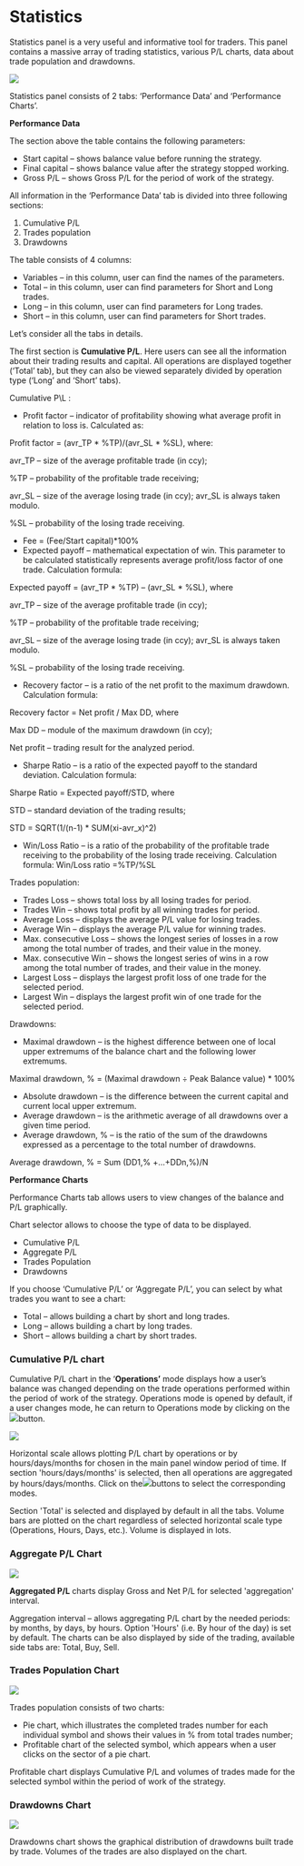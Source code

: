 # Statistics

Statistics panel is a very useful and informative tool for traders. This panel contains a massive array of trading statistics, various P/L charts, data about trade population and drawdowns.

![](../../.gitbook/assets/1%20%289%29.png)

Statistics panel consists of 2 tabs: ‘Performance Data’ and ‘Performance Charts’.

**Performance Data**

The section above the table contains the following parameters:

* Start capital – shows balance value before running the strategy.
* Final capital – shows balance value after the strategy stopped working.
* Gross P/L – shows Gross P/L for the period of work of the strategy.

All information in the ‘Performance Data’ tab is divided into three following sections:

1. Cumulative P/L
2. Trades population
3. Drawdowns

The table consists of 4 columns:

* Variables – in this column, user can find the names of the parameters.
* Total – in this column, user can find parameters for Short and Long trades.
* Long – in this column, user can find parameters for Long trades.
* Short – in this column, user can find parameters for Short trades.

Let’s consider all the tabs in details.

The first section is **Cumulative P/L**. Here users can see all the information about their trading results and capital. All operations are displayed together \(‘Total’ tab\), but they can also be viewed separately divided by operation type \(‘Long’ and ‘Short’ tabs\). 

Cumulative P\L :

* Profit factor – indicator of profitability showing what average profit in relation to loss is. Calculated as:

Profit factor = \(avr\_TP \* %TP\)/\(avr\_SL \* %SL\), where:

avr\_TP – size of the average profitable trade \(in ccy\);

%TP – probability of the profitable trade receiving;

avr\_SL – size of the average losing trade \(in ccy\); avr\_SL is always taken modulo.

%SL – probability of the losing trade receiving.

* Fee = \(Fee/Start capital\)\*100%
* Expected payoff – mathematical expectation of win. This parameter to be calculated statistically represents average profit/loss factor of one trade. Calculation formula:

Expected payoff = \(avr\_TP \* %TP\) – \(avr\_SL \* %SL\), where

avr\_TP – size of the average profitable trade \(in ccy\);

%TP – probability of the profitable trade receiving;

avr\_SL – size of the average losing trade \(in ccy\); avr\_SL is always taken modulo.

%SL – probability of the losing trade receiving.

* Recovery factor – is a ratio of the net profit to the maximum drawdown. Calculation formula:

Recovery factor = Net profit / Max DD, where

Max DD – module of the maximum drawdown \(in ccy\);

Net profit – trading result for the analyzed period.

* Sharpe Ratio – is a ratio of the expected payoff to the standard deviation. Calculation formula:

Sharpe Ratio = Expected payoff/STD, where

STD – standard deviation of the trading results;

STD = SQRT\(1/\(n-1\) \* SUM\(xi-avr\_x\)^2\)

* Win/Loss Ratio – is a ratio of the probability of the profitable trade receiving to the probability of the losing trade receiving. Calculation formula: Win/Loss ratio =%TP/%SL

Trades population:

* Trades Loss – shows total loss by all losing trades for period.
* Trades Win – shows total profit by all winning trades for period.
* Average Loss – displays the average P/L value for losing trades.
* Average Win – displays the average P/L value for winning trades.
* Max. consecutive Loss – shows the longest series of losses in a row among the total number of trades, and their value in the money.
* Max. consecutive Win – shows the longest series of wins in a row among the total number of trades, and their value in the money.
* Largest Loss – displays the largest profit loss of one trade for the selected period.
* Largest Win – displays the largest profit win of one trade for the selected period.

Drawdowns:

* Maximal drawdown – is the highest difference between one of local upper extremums of the balance chart and the following lower extremums.

Maximal drawdown, % = \(Maximal drawdown ÷ Peak Balance value\) \* 100%

* Absolute drawdown – is the difference between the current capital and current local upper extremum.
* Average drawdown – is the arithmetic average of all drawdowns over a given time period.
* Average drawdown, % – is the ratio of the sum of the drawdowns expressed as a percentage to the total number of drawdowns.

Average drawdown, % = Sum \(DD1,% +…+DDn,%\)/N

**Performance Charts**

Performance Charts tab allows users to view changes of the balance and P/L graphically.

Chart selector allows to choose the type of data to be displayed.

* Cumulative P/L
* Aggregate P/L
* Trades Population
* Drawdowns

If you choose ‘Cumulative P/L’ or ‘Aggregate P/L’, you can select by what trades you want to see a chart:

* Total – allows building a chart by short and long trades.
* Long – allows building a chart by long trades.
* Short – allows building a chart by short trades.

### **Cumulative P/L chart**

 Cumulative P/L chart in the ‘**Operations’** mode displays how a user’s balance was changed depending on the trade operations performed within the period of work of the strategy. Operations mode is opened by default, if a user changes mode, he can return to Operations mode by clicking on the![](../../.gitbook/assets/2%20%2861%29.png)button.

![](../../.gitbook/assets/3%20%2838%29.png)

Horizontal scale allows plotting P/L chart by operations or by hours/days/months for chosen in the main panel window period of time. If section 'hours/days/months' is selected, then all operations are aggregated by hours/days/months. Click on the![](../../.gitbook/assets/7%20%2823%29.png)buttons to select the corresponding modes.

Section 'Total' is selected and displayed by default in all the tabs. Volume bars are plotted on the chart regardless of selected horizontal scale type \(Operations, Hours, Days, etc.\). Volume is displayed in lots.

### **Aggregate P/L Chart**

![](../../.gitbook/assets/4%20%2842%29.png)

**Aggregated P/L** charts display Gross and Net P/L for selected 'aggregation' interval.

Aggregation interval – allows aggregating P/L chart by the needed periods: by months, by days, by hours. Option 'Hours' \(i.e. By hour of the day\) is set by default. The charts can be also displayed by side of the trading, available side tabs are: Total, Buy, Sell. 

### **Trades Population Chart**

![](../../.gitbook/assets/tr-popul1.png)

Trades population consists of two charts:

* Pie chart, which illustrates the completed trades number for each individual symbol and shows their values in % from total trades number;
* Profitable chart of the selected symbol, which appears when a user clicks on the sector of a pie chart.

Profitable chart displays Cumulative P/L and volumes of trades made for the selected symbol within the period of work of the strategy.

### **Drawdowns Chart**

![](../../.gitbook/assets/6%20%2830%29.png)

Drawdowns chart shows the graphical distribution of drawdowns built trade by trade. Volumes of the trades are also displayed on the chart.

 

